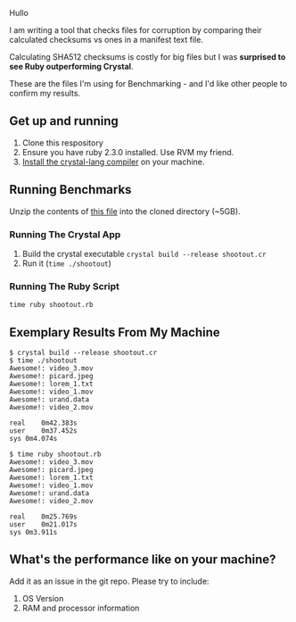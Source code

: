 Hullo

I am writing a tool that checks files for corruption by comparing their calculated checksums
vs ones in a manifest text file.

Calculating SHA512 checksums is costly for big files but I was **surprised to see Ruby outperforming Crystal**.

These are the files I'm using for Benchmarking - and I'd like other
people to confirm my results.

## Get up and running

1.  Clone this respository
1.  Ensure you have ruby 2.3.0 installed. Use RVM my friend.
1.  [Install the crystal-lang compiler](https://crystal-lang.org/docs/installation/index.html) on your machine.

## Running Benchmarks

Unzip the contents of [this file](https://dl.dropboxusercontent.com/u/92181/shootout.zip) into the cloned directory (~5GB).

### Running The Crystal App

1.  Build the crystal executable `crystal build --release shootout.cr`
1.  Run it (`time ./shootout`)

### Running The Ruby Script

`time ruby shootout.rb`

## Exemplary Results From My Machine

```
$ crystal build --release shootout.cr
$ time ./shootout
Awesome!: video_3.mov
Awesome!: picard.jpeg
Awesome!: lorem_1.txt
Awesome!: video_1.mov
Awesome!: urand.data
Awesome!: video_2.mov

real	0m42.383s
user	0m37.452s
sys	0m4.074s

$ time ruby shootout.rb
Awesome!: video_3.mov
Awesome!: picard.jpeg
Awesome!: lorem_1.txt
Awesome!: video_1.mov
Awesome!: urand.data
Awesome!: video_2.mov

real	0m25.769s
user	0m21.017s
sys	0m3.911s
```

## What's the performance like on your machine?

Add it as an issue in the git repo.
Please try to include:

1.  OS Version
1.  RAM and processor information
